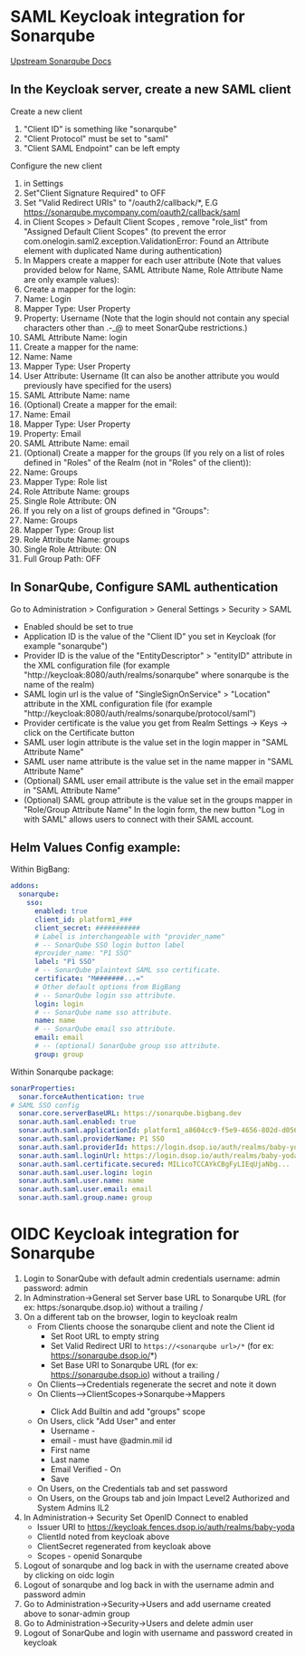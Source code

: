 # SAML Keycloak integration for Sonarqube
[Upstream Sonarqube Docs](https://docs.sonarqube.org/latest/instance-administration/delegated-auth/#header-4)
## In the Keycloak server, create a new SAML client
Create a new client

1. "Client ID" is something like "sonarqube"
2. "Client Protocol" must be set to "saml"
3. "Client SAML Endpoint" can be left empty

Configure the new client

1. in Settings
  1. Set"Client Signature Required" to OFF
  2. Set "Valid Redirect URIs" to "/oauth2/callback/*, E.G https://sonarqube.mycompany.com/oauth2/callback/saml
2. in Client Scopes > Default Client Scopes , remove "role_list" from "Assigned Default Client Scopes" (to prevent the error com.onelogin.saml2.exception.ValidationError: Found an Attribute element with duplicated Name during authentication)
3. In Mappers create a mapper for each user attribute (Note that values provided below for Name, SAML Attribute Name, Role Attribute Name are only example values):
  1. Create a mapper for the login:
  2. Name: Login
  3. Mapper Type: User Property
  4. Property: Username (Note that the login should not contain any special characters other than .-_@ to meet SonarQube restrictions.)
  5. SAML Attribute Name: login
  6. Create a mapper for the name:
  7. Name: Name
  8. Mapper Type: User Property
  9. User Attribute: Username (It can also be another attribute you would previously have specified for the users)
  10. SAML Attribute Name: name
  11. (Optional) Create a mapper for the email:
  12. Name: Email
  13. Mapper Type: User Property
  14. Property: Email
  15. SAML Attribute Name: email
  16. (Optional) Create a mapper for the groups (If you rely on a list of roles defined in "Roles" of the Realm (not in "Roles" of the client)):
  17. Name: Groups
  18. Mapper Type: Role list
  19. Role Attribute Name: groups
  20. Single Role Attribute: ON
  21. If you rely on a list of groups defined in "Groups":
  22. Name: Groups
  23. Mapper Type: Group list
  24. Role Attribute Name: groups
  25. Single Role Attribute: ON
  26. Full Group Path: OFF

## In SonarQube, Configure SAML authentication
Go to Administration > Configuration > General Settings > Security > SAML
* Enabled should be set to true
* Application ID is the value of the "Client ID" you set in Keycloak (for example "sonarqube")
* Provider ID is the value of the "EntityDescriptor" > "entityID" attribute in the XML configuration file (for example "http://keycloak:8080/auth/realms/sonarqube" where sonarqube is the name of the realm)
* SAML login url is the value of "SingleSignOnService" > "Location" attribute in the XML configuration file (for example "http://keycloak:8080/auth/realms/sonarqube/protocol/saml")
* Provider certificate is the value you get from Realm Settings -> Keys -> click on the Certificate button
* SAML user login attribute is the value set in the login mapper in "SAML Attribute Name"
* SAML user name attribute is the value set in the name mapper in "SAML Attribute Name"
* (Optional) SAML user email attribute is the value set in the email mapper in "SAML Attribute Name"
* (Optional) SAML group attribute is the value set in the groups mapper in "Role/Group Attribute Name"
In the login form, the new button "Log in with SAML" allows users to connect with their SAML account.

## Helm Values Config example:

Within BigBang:
```yaml
addons:
  sonarqube:
    sso:
      enabled: true
      client_id: platform1_###
      client_secret: ###########
      # Label is interchangeable with "provider_name"
      # -- SonarQube SSO login button label
      #provider_name: "P1 SSO"
      label: "P1 SSO"
      # -- SonarQube plaintext SAML sso certificate.
      certificate: "M#######...="
      # Other default options from BigBang
      # -- SonarQube login sso attribute.
      login: login
      # -- SonarQube name sso attribute.
      name: name
      # -- SonarQube email sso attribute.
      email: email
      # -- (optional) SonarQube group sso attribute.
      group: group
```

Within Sonarqube package:
```yaml
sonarProperties:
  sonar.forceAuthentication: true
# SAML SSO config
  sonar.core.serverBaseURL: https://sonarqube.bigbang.dev
  sonar.auth.saml.enabled: true
  sonar.auth.saml.applicationId: platform1_a8604cc9-f5e9-4656-802d-d05624370245_bb8-saml-sonarqube
  sonar.auth.saml.providerName: P1 SSO
  sonar.auth.saml.providerId: https://login.dsop.io/auth/realms/baby-yoda
  sonar.auth.saml.loginUrl: https://login.dsop.io/auth/realms/baby-yoda/protocol/saml
  sonar.auth.saml.certificate.secured: MILicoTCCAYkCBgFyLIEqUjaNbg...
  sonar.auth.saml.user.login: login
  sonar.auth.saml.user.name: name
  sonar.auth.saml.user.email: email
  sonar.auth.saml.group.name: group
```

# OIDC Keycloak integration for Sonarqube

1. Login to SonarQube with default admin credentials username: admin password: admin
2. In Adminstration->General
   set Server base URL to Sonarqube URL
   (for ex: https:/sonarqube.dsop.io) without a trailing /
3. On a different tab on the browser, login to  keycloak realm
   - From Clients choose the sonarqube client and note the Client id
     - Set Root URL to empty string
     - Set Valid Redirect URI to
        ```https://<sonarqube url>/*```
        (for ex: https://sonarqube.dsop.io/*)
     - Set Base URI to Sonarqube URL
       (for ex: https://sonarqube.dsop.io) without a trailing /
   - On Clients-<Sonarqube Client>->Credentials regenerate the secret and note it down
   - On Clients-<Sonarqube Client>->ClientScopes->Sonarqube->Mappers
     - Click Add Builtin and add "groups" scope
   - On Users, click "Add User" and enter
     - Username - <username of the admin user>
     - email - must have @admin.mil id
     - First name
     - Last name
     - Email Verified - On
     - Save
   - On Users, on the Credentials tab and set password
   - On Users, on the Groups tab and join Impact Level2 Authorized and System Admins IL2
4. In Administration-> Security Set OpenID Connect to enabled
   - Issuer URI to https://keycloak.fences.dsop.io/auth/realms/baby-yoda
   - ClientId noted from keycloak above
   - ClientSecret regenerated from keycloak above
   - Scopes - openid Sonarqube
5. Logout of sonarqube and log back in with the username created above by clicking on oidc login
6. Logout of sonarqube and log back in with the username admin and password admin
7. Go to Administration->Security->Users and add username created above to sonar-admin group
8. Go to Administration->Security->Users and delete admin user
9. Logout of SonarQube and login with username and password created in keycloak
